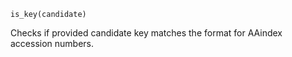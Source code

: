 ```
is_key(candidate)
```

Checks if provided candidate key matches the format for AAindex accession numbers.
